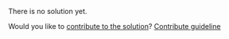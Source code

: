 
There is no solution yet.

Would you like to [contribute to the solution](https://github.com/BFEdev/BFE.dev-solutions/blob/main/problem/implement-observable-fromevent_en.md)? [Contribute guideline](https://github.com/BFEdev/BFE.dev-solutions#how-to-contribute)
